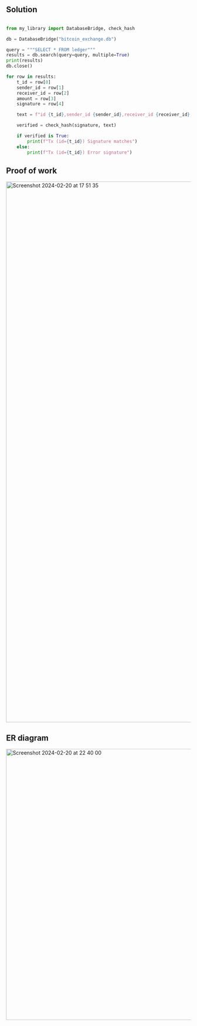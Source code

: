 ## Solution

```.py

from my_library import DatabaseBridge, check_hash

db = DatabaseBridge("bitcoin_exchange.db")

query = """SELECT * FROM ledger"""
results = db.search(query=query, multiple=True)
print(results)
db.close()

for row in results:
    t_id = row[0]
    sender_id = row[1]
    receiver_id = row[2]
    amount = row[3]
    signature = row[4]

    text = f"id {t_id},sender_id {sender_id},receiver_id {receiver_id},amount {amount}"

    verified = check_hash(signature, text)

    if verified is True:
        print(f"Tx (id={t_id}) Signature matches")
    else:
        print(f"Tx (id={t_id}) Error signature")


```



## Proof of work

<img width="1470" alt="Screenshot 2024-02-20 at 17 51 35" src="https://github.com/yuxuantaoisak/unit_3/assets/144768397/a99b9110-d353-4a29-bcce-535265425dbd">

## ER diagram

<img width="737" alt="Screenshot 2024-02-20 at 22 40 00" src="https://github.com/yuxuantaoisak/unit_3/assets/144768397/845fdc62-c6ee-4d81-8038-92d31f873400">

